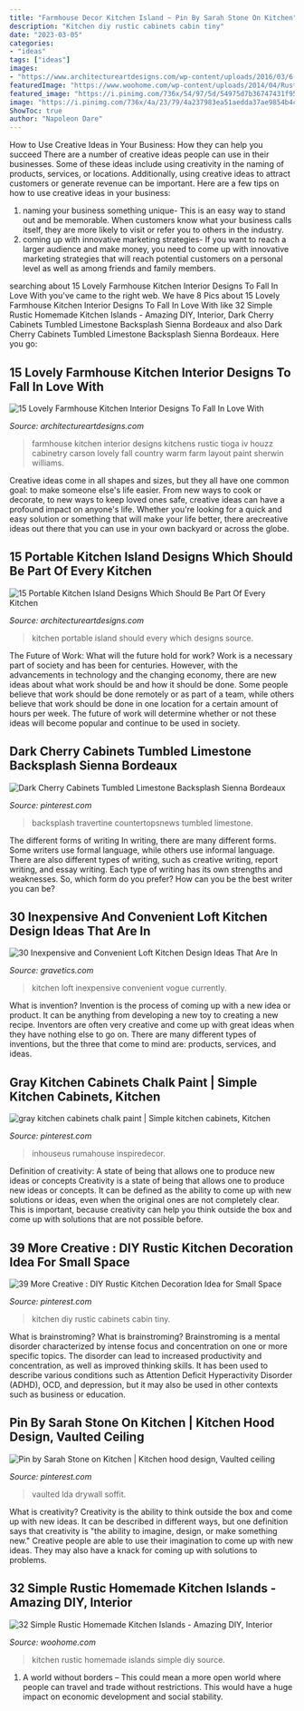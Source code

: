 ```yaml
---
title: "Farmhouse Decor Kitchen Island ~ Pin By Sarah Stone On Kitchen"
description: "Kitchen diy rustic cabinets cabin tiny"
date: "2023-03-05"
categories:
- "ideas"
tags: ["ideas"]
images:
- "https://www.architectureartdesigns.com/wp-content/uploads/2016/03/6-68.jpg"
featuredImage: "https://www.woohome.com/wp-content/uploads/2014/04/Rustic-Homemade-Kitchen-Islands-17.jpg"
featured_image: "https://i.pinimg.com/736x/54/97/5d/54975d7b36747431f9592c8294010c95.jpg"
image: "https://i.pinimg.com/736x/4a/23/79/4a237983ea51aedda37ae9854b4c85ce.jpg"
ShowToc: true
author: "Napoleon Dare"
---
```



How to Use Creative Ideas in Your Business: How they can help you succeed
There are a number of creative ideas people can use in their businesses. Some of these ideas include using creativity in the naming of products, services, or locations. Additionally, using creative ideas to attract customers or generate revenue can be important. Here are a few tips on how to use creative ideas in your business: 
1. naming your business something unique- This is an easy way to stand out and be memorable. When customers know what your business calls itself, they are more likely to visit or refer you to others in the industry. 
2. coming up with innovative marketing strategies- If you want to reach a larger audience and make money, you need to come up with innovative marketing strategies that will reach potential customers on a personal level as well as among friends and family members. 

	

		
searching about 15 Lovely Farmhouse Kitchen Interior Designs To Fall In Love With you've came to the right web. We have 8 Pics about 15 Lovely Farmhouse Kitchen Interior Designs To Fall In Love With like 32 Simple Rustic Homemade Kitchen Islands - Amazing DIY, Interior, Dark Cherry Cabinets Tumbled Limestone Backsplash Sienna Bordeaux and also Dark Cherry Cabinets Tumbled Limestone Backsplash Sienna Bordeaux. Here you go:
		
    
## 15 Lovely Farmhouse Kitchen Interior Designs To Fall In Love With

<img loading=lazy src="https://www.architectureartdesigns.com/wp-content/uploads/2015/01/15-Lovely-Farmhouse-Kitchen-Interior-Designs-To-Fall-In-Love-With-13-630x420.jpg" onerror="this.onerror=null;this.src='https://tse2.mm.bing.net/th?id=OIP.udcI4f9NqpO95pnZ5WCTiAHaE8&amp;pid=15.1';" alt="15 Lovely Farmhouse Kitchen Interior Designs To Fall In Love With">

_Source: architectureartdesigns.com_

>farmhouse kitchen interior designs kitchens rustic tioga iv houzz cabinetry carson lovely fall country warm farm layout paint sherwin williams. 

	

Creative ideas come in all shapes and sizes, but they all have one common goal: to make someone else's life easier. From new ways to cook or decorate, to new ways to keep loved ones safe, creative ideas can have a profound impact on anyone's life. Whether you're looking for a quick and easy solution or something that will make your life better, there arecreative ideas out there that you can use in your own backyard or across the globe.

    
## 15 Portable Kitchen Island Designs Which Should Be Part Of Every Kitchen

<img loading=lazy src="https://www.architectureartdesigns.com/wp-content/uploads/2016/03/6-68.jpg" onerror="this.onerror=null;this.src='https://tse1.mm.bing.net/th?id=OIP.4hynULWFpSEvOaUjEJIfjAHaJ3&amp;pid=15.1';" alt="15 Portable Kitchen Island Designs Which Should Be Part Of Every Kitchen">

_Source: architectureartdesigns.com_

>kitchen portable island should every which designs source. 

	

The Future of Work: What will the future hold for work?
Work is a necessary part of society and has been for centuries. However, with the advancements in technology and the changing economy, there are new ideas about what work should be and how it should be done. Some people believe that work should be done remotely or as part of a team, while others believe that work should be done in one location for a certain amount of hours per week. The future of work will determine whether or not these ideas will become popular and continue to be used in society.

    
## Dark Cherry Cabinets Tumbled Limestone Backsplash Sienna Bordeaux

<img loading=lazy src="https://i.pinimg.com/736x/54/97/5d/54975d7b36747431f9592c8294010c95.jpg" onerror="this.onerror=null;this.src='https://tse3.mm.bing.net/th?id=OIP.ibQfvXhYs_7PzphSo-YEUQHaLH&amp;pid=15.1';" alt="Dark Cherry Cabinets Tumbled Limestone Backsplash Sienna Bordeaux">

_Source: pinterest.com_

>backsplash travertine countertopsnews tumbled limestone. 

	

The different forms of writing
In writing, there are many different forms. Some writers use formal language, while others use informal language. There are also different types of writing, such as creative writing, report writing, and essay writing. Each type of writing has its own strengths and weaknesses. So, which form do you prefer? How can you be the best writer you can be?

    
## 30 Inexpensive And Convenient Loft Kitchen Design Ideas That Are In

<img loading=lazy src="https://www.gravetics.com/wp-content/uploads/2017/09/Loft-Style-Kitchen-Design-Ideas.jpg" onerror="this.onerror=null;this.src='https://tse1.mm.bing.net/th?id=OIP.FhxSOSH1xDUufl0Tzd4YhQHaJ3&amp;pid=15.1';" alt="30 Inexpensive and Convenient Loft Kitchen Design Ideas That Are In">

_Source: gravetics.com_

>kitchen loft inexpensive convenient vogue currently. 

	

What is invention?
Invention is the process of coming up with a new idea or product. It can be anything from developing a new toy to creating a new recipe. Inventors are often very creative and come up with great ideas when they have nothing else to go on. There are many different types of inventions, but the three that come to mind are: products, services, and ideas.

    
## Gray Kitchen Cabinets Chalk Paint | Simple Kitchen Cabinets, Kitchen

<img loading=lazy src="https://i.pinimg.com/736x/4a/23/79/4a237983ea51aedda37ae9854b4c85ce.jpg" onerror="this.onerror=null;this.src='https://tse1.mm.bing.net/th?id=OIP.uBqZ6xCRjaZMCMmeqRrRXwHaLH&amp;pid=15.1';" alt="gray kitchen cabinets chalk paint | Simple kitchen cabinets, Kitchen">

_Source: pinterest.com_

>inhouseus rumahouse inspiredecor. 

	

Definition of creativity: A state of being that allows one to produce new ideas or concepts
Creativity is a state of being that allows one to produce new ideas or concepts. It can be defined as the ability to come up with new solutions or ideas, even when the original ones are not completely clear. This is important, because creativity can help you think outside the box and come up with solutions that are not possible before.

    
## 39 More Creative : DIY Rustic Kitchen Decoration Idea For Small Space

<img loading=lazy src="https://i.pinimg.com/736x/29/01/a0/2901a0a4caaa94a9662e1140970dde09.jpg" onerror="this.onerror=null;this.src='https://tse2.mm.bing.net/th?id=OIP.f5kkiBVegabS7A64w0Gq1gHaJ4&amp;pid=15.1';" alt="39 More Creative : DIY Rustic Kitchen Decoration Idea for Small Space">

_Source: pinterest.com_

>kitchen diy rustic cabinets cabin tiny. 

	

What is brainstroming?
What is brainstroming? Brainstroming is a mental disorder characterized by intense focus and concentration on one or more specific topics. The disorder can lead to increased productivity and concentration, as well as improved thinking skills. It has been used to describe various conditions such as Attention Deficit Hyperactivity Disorder (ADHD), OCD, and depression, but it may also be used in other contexts such as business or education.

    
## Pin By Sarah Stone On Kitchen | Kitchen Hood Design, Vaulted Ceiling

<img loading=lazy src="https://i.pinimg.com/736x/1b/d9/10/1bd91033443fd806b7daa6b62dcb8bf0.jpg" onerror="this.onerror=null;this.src='https://tse2.mm.bing.net/th?id=OIP.PBvlmYo42XJkl_xx5ARGawAAAA&amp;pid=15.1';" alt="Pin by Sarah Stone on Kitchen | Kitchen hood design, Vaulted ceiling">

_Source: pinterest.com_

>vaulted lda drywall soffit. 

	

What is creativity?
Creativity is the ability to think outside the box and come up with new ideas. It can be described in different ways, but one definition says that creativity is "the ability to imagine, design, or make something new." Creative people are able to use their imagination to come up with new ideas. They may also have a knack for coming up with solutions to problems.

    
## 32 Simple Rustic Homemade Kitchen Islands - Amazing DIY, Interior

<img loading=lazy src="https://www.woohome.com/wp-content/uploads/2014/04/Rustic-Homemade-Kitchen-Islands-17.jpg" onerror="this.onerror=null;this.src='https://tse4.mm.bing.net/th?id=OIP.4I4hgiToiE_sE393H4TeHQHaLH&amp;pid=15.1';" alt="32 Simple Rustic Homemade Kitchen Islands - Amazing DIY, Interior">

_Source: woohome.com_

>kitchen rustic homemade islands simple diy source. 

	

1. A world without borders – This could mean a more open world where people can travel and trade without restrictions. This would have a huge impact on economic development and social stability. 

